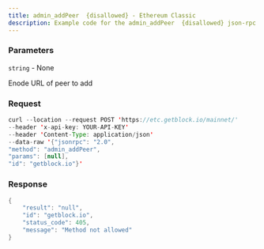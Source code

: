 ```yaml
---
title: admin_addPeer  {disallowed} - Ethereum Classic
description: Example code for the admin_addPeer  {disallowed} json-rpc method. Сomplete guide on how to use admin_addPeer  {disallowed} json-rpc in GetBlock.io Web3 documentation.
---
```


### Parameters


`string` - None

Enode URL of peer to add

### Request

``` java
curl --location --request POST 'https://etc.getblock.io/mainnet/' 
--header 'x-api-key: YOUR-API-KEY' 
--header 'Content-Type: application/json' 
--data-raw '{"jsonrpc": "2.0",
"method": "admin_addPeer",
"params": [null],
"id": "getblock.io"}'
```

###  Response

``` java
{
    "result": "null",
    "id": "getblock.io",
    "status_code": 405,
    "message": "Method not allowed"
}
```

